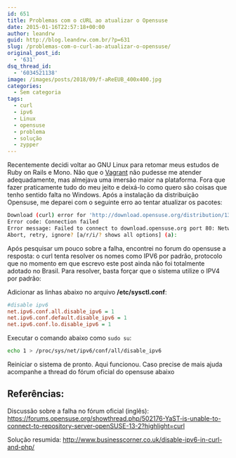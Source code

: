 ```yaml
---
id: 651
title: Problemas com o cURL ao atualizar o Opensuse
date: 2015-01-16T22:57:18+00:00
author: leandrw
guid: http://blog.leandrw.com.br/?p=631
slug: /problemas-com-o-curl-ao-atualizar-o-opensuse/
original_post_id:
  - '631'
dsq_thread_id:
  - '6034521138'
image: /images/posts/2018/09/f-aReEUB_400x400.jpg
categories:
  - Sem categoria
tags:
  - curl
  - ipv6
  - Linux
  - opensuse
  - problema
  - solução
  - zypper
---
```


Recentemente decidi voltar ao GNU Linux para retomar meus estudos de Ruby on Rails e Mono. Não que o [Vagrant](https://www.vagrantup.com/) não pudesse me atender adequadamente, mas almejava uma imersão maior na plataforma. Fora que fazer praticamente tudo do meu jeito e deixá-lo como quero são coisas que tenho sentido falta no Windows. Após a instalação da distribuição Opensuse, me deparei com o seguinte erro ao tentar atualizar os pacotes:

```sh
Download (curl) error for 'http://download.opensuse.org/distribution/13.2/repo/non-oss/content':
Error code: Connection failed
Error message: Failed to connect to download.opensuse.org port 80: Network is unreachable
Abort, retry, ignore? [a/r/i/? shows all options] (a):
```

Após pesquisar um pouco sobre a falha, encontrei no forum do opensuse a resposta: o curl tenta resolver os nomes como IPV6 por padrão, protocolo que no momento em que escrevo este post ainda não foi totalmente adotado no Brasil. Para resolver, basta forçar que o sistema utilize o IPV4 por padrão:

Adicionar as linhas abaixo no arquivo **/etc/sysctl.conf**:

```ini
#disable ipv6
net.ipv6.conf.all.disable_ipv6 = 1
net.ipv6.conf.default.disable_ipv6 = 1
net.ipv6.conf.lo.disable_ipv6 = 1
```

Executar o comando abaixo como `sudo su`:

```bash
echo 1 > /proc/sys/net/ipv6/conf/all/disable_ipv6
```

Reiniciar o sistema de pronto. Aqui funcionou. Caso precise de mais ajuda acompanhe a thread do fórum oficial do opensuse abaixo

## Referências:

Discussão sobre a falha no fórum oficial (inglês):
https://forums.opensuse.org/showthread.php/502176-YaST-is-unable-to-connect-to-repository-server-openSUSE-13-2?highlight=curl

Solução resumida:
http://www.businesscorner.co.uk/disable-ipv6-in-curl-and-php/
